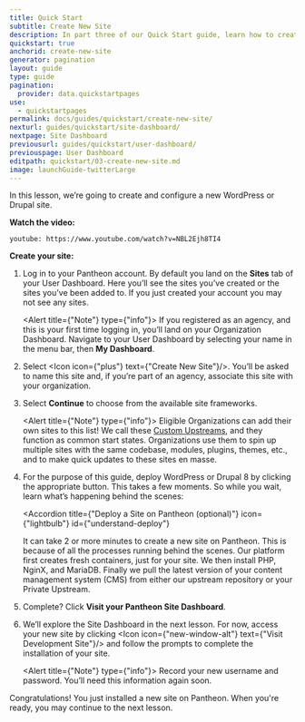 ```yaml
---
title: Quick Start
subtitle: Create New Site
description: In part three of our Quick Start guide, learn how to create your new Pantheon site.
quickstart: true
anchorid: create-new-site
generator: pagination
layout: guide
type: guide
pagination:
  provider: data.quickstartpages
use:
  - quickstartpages
permalink: docs/guides/quickstart/create-new-site/
nexturl: guides/quickstart/site-dashboard/
nextpage: Site Dashboard
previousurl: guides/quickstart/user-dashboard/
previouspage: User Dashboard
editpath: quickstart/03-create-new-site.md
image: launchGuide-twitterLarge
---
```


In this lesson, we’re going to create and configure a new WordPress or Drupal site.

**Watch the video:**

`youtube: https://www.youtube.com/watch?v=NBL2Ejh8TI4`

**Create your site:**

1. Log in to your Pantheon account. By default you land on the **Sites** tab of your User Dashboard. Here you’ll see the sites you’ve created or the sites you’ve been added to. If you just created your account you may not see any sites.

   <Alert title={"Note"} type={"info"}>
     If you registered as an agency, and this is your first time logging in,
     you’ll land on your Organization Dashboard. Navigate to your User Dashboard
     by selecting your name in the menu bar, then **My Dashboard**.
   </Alert>

2. Select <Icon icon={"plus"} text={"Create New Site"}/>. You’ll be asked to name this site and, if you’re part of an agency, associate this site with your organization.

3. Select **Continue** to choose from the available site frameworks.

   <Alert title={"Note"} type={"info"}>
     Eligible Organizations can add their own sites to this list! We call these
     [Custom Upstreams](/custom-upstream/), and they function as common
     start states. Organizations use them to spin up multiple sites with the
     same codebase, modules, plugins, themes, etc., and to make quick updates to
     these sites en masse.
   </Alert>

4. For the purpose of this guide, deploy WordPress or Drupal 8 by clicking the appropriate button. This takes a few moments. So while you wait, learn what’s happening behind the scenes:

   <Accordion
     title={"Deploy a Site on Pantheon (optional)"}
     icon={"lightbulb"}
     id={"understand-deploy"}
   >
     It can take 2 or more minutes to create a new site on Pantheon. This is
     because of all the processes running behind the scenes. Our platform first
     creates fresh containers, just for your site. We then install PHP, NginX,
     and MariaDB. Finally we pull the latest version of your content management
     system (CMS) from either our upstream repository or your Private Upstream.
   </Accordion>

5. Complete? Click **Visit your Pantheon Site Dashboard**.

6. We’ll explore the Site Dashboard in the next lesson. For now, access your new site by clicking <Icon icon={"new-window-alt"} text={"Visit Development Site"}/> and follow the prompts to complete the installation of your site.

   <Alert title={"Note"} type={"info"}>
     Record your new username and password. You’ll need this information again
     soon.
   </Alert>

Congratulations! You just installed a new site on Pantheon. When you're ready, you may continue to the next lesson.
